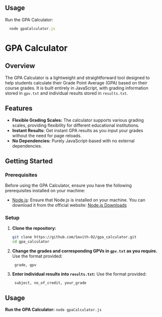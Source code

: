 ## Usage
Run the GPA Calculator:
```javascript
  node gpaCalculator.js
```
# GPA Calculator

## Overview

The GPA Calculator is a lightweight and straightforward tool designed to help students calculate their Grade Point Average (GPA) based on their course grades. It is built entirely in JavaScript, with grading information stored in `gpv.txt` and individual results stored in `results.txt`.

## Features

- **Flexible Grading Scales:** The calculator supports various grading scales, providing flexibility for different educational institutions.
- **Instant Results:** Get instant GPA results as you input your grades without the need for page reloads.
- **No Dependencies:** Purely JavaScript-based with no external dependencies.

## Getting Started

### Prerequisites

Before using the GPA Calculator, ensure you have the following prerequisites installed on your machine:

- [Node.js](https://nodejs.org/): Ensure that Node.js is installed on your machine. You can download it from the official website: [Node.js Downloads](https://nodejs.org/)

### Setup

1. **Clone the repository:**

    ```bash
    git clone https://github.com/Savith-02/gpa_calculator.git
    cd gpa_calculator
    ```
    
3. **Change the grades and corresponding GPVs in `gpv.txt` as you require.**
   Use the format provided:
    ```plaintext
     grade, gpv
    ```
    
3. **Enter individual results into `results.txt`:**
   Use the format provided:
     
    ```plaintext
     subject, no_of_credit, your_grade
    ```
       
## Usage

**Run the GPA Calculator:**
    ```
    node gpaCalculator.js
    ```
